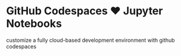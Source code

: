 # GitHub Codespaces ♥️ Jupyter Notebooks

customize a fully cloud-based development environment with github codespaces

